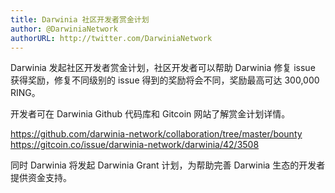 ```yaml
---
title: Darwinia 社区开发者赏金计划
author: @DarwiniaNetwork
authorURL: http://twitter.com/DarwiniaNetwork
---
```


Darwinia 发起社区开发者赏金计划，社区开发者可以帮助 Darwinia 修复 issue 获得奖励，修复不同级别的 issue 得到的奖励将会不同，奖励最高可达 300,000 RING。

开发者可在 Darwinia Github 代码库和 Gitcoin 网站了解赏金计划详情。

<!--truncate-->

https://github.com/darwinia-network/collaboration/tree/master/bounty
https://gitcoin.co/issue/darwinia-network/darwinia/42/3508

同时 Darwinia 将发起 Darwinia Grant 计划，为帮助完善 Darwinia 生态的开发者提供资金支持。

